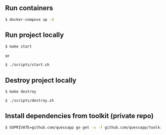 ## Run containers

```bash
$ docker-compose up -d
```

## Run project locally

```bash
$ make start
```

or

```bash
$ ./scripts/start.sh
```

## Destroy project locally

```bash
$ make destroy
```

```bash
$ ./scripts/destroy.sh
```

## Install dependencies from toolkit (private repo)

```bash
$ GOPRIVATE=github.com/quessapp go get -u -f github.com/quessapp/toolkit
```
